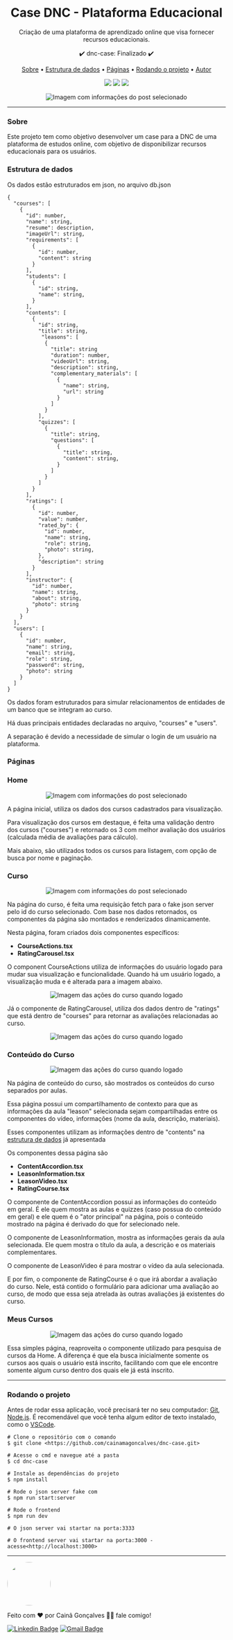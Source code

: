 <h1 align="center">Case DNC - Plataforma Educacional</h1>
<p align="center">Criação de uma plataforma de aprendizado online que visa fornecer recursos educacionais.</p>

<p align="center">✔️ dnc-case: Finalizado ✔️</p>

<p align="center">
 <a href="#Sobre">Sobre</a> • 
 <a href="#Estrutura-de-dados">Estrutura de dados</a> • 
 <a href="#Páginas">Páginas</a> •
 <a href="#Rodando-o-projeto">Rodando o projeto</a> • 
 <a href="#Autor">Autor</a>
</p>

<p align="center">
  <img src="https://img.shields.io/static/v1?label=Node&message=v18.17.1&color=2d81c1&style=for-the-badge&logo=ghost"/>
  <img src="https://img.shields.io/static/v1?label=React&message=v18^&color=2d81c1&style=for-the-badge&logo=ghost"/>

  <img src="https://img.shields.io/static/v1?label=Next&message=v14.0.1&color=2d81c1&style=for-the-badge&logo=ghost"/>
</p>


<p align="center">
  <img alt="Imagem com informações do post selecionado" title="Post view page" src="https://i.imgur.com/WOqe3Y7.png" />
</p>

---

### Sobre

Este projeto tem como objetivo desenvolver um case para a DNC de uma plataforma de estudos online, com objetivo de disponibilizar recursos educacionais para os usuários.

### Estrutura de dados

Os dados estão estruturados em json, no arquivo db.json

```
{
  "courses": [
    {
      "id": number,
      "name": string,
      "resume": description,
      "imageUrl": string,
      "requirements": [
        {
          "id": number,
          "content": string
        }
      ],
      "students": [
        {
          "id": string,
          "name": string,
        }
      ],
      "contents": [
        {
          "id": string,
          "title": string,
           "leasons": [
            {
              "title": string
              "duration": number,
              "videoUrl": string,
              "description": string,
              "complementary_materials": [
                {
                  "name": string,
                  "url": string
                }
              ]
            }
          ],
          "quizzes": [
            {
              "title": string,
              "questions": [
                {
                  "title": string,
                  "content": string,
                }
              ]
            }
          ]
        }
      ],
      "ratings": [
        {
          "id": number,
          "value": number,
          "rated_by": {
            "id": number,
            "name": string,
            "role": string,
            "photo": string,
          },
          "description": string
        }
      ],
      "instructor": {
        "id": number,
        "name": string,
        "about": string,
        "photo": string
      }
    }
  ],
  "users": [
    {
      "id": number,
      "name": string,
      "email": string,
      "role": string,
      "password": string,
      "photo": string
    }
  ]
}
```

Os dados foram estruturados para simular relacionamentos de entidades de um banco que se integram ao curso.

Há duas principais entidades declaradas no arquivo, "courses" e "users".

A separação é devido a necessidade de simular o login de um usuário na plataforma.

### Páginas

### Home

<p align="center">
  <img alt="Imagem com informações do post selecionado" title="Post view page" src="https://i.imgur.com/0FcbK1A.png" />
</p>

A página inicial, utiliza os dados dos cursos cadastrados para visualização.

Para visualização dos cursos em destaque, é feita uma validação dentro dos cursos ("courses") e retornado os 3 com melhor avaliação dos usuários (calculada média de avaliações para cálculo).

Mais abaixo, são utilizados todos os cursos para listagem, com opção de busca por nome e paginação.

### Curso

<p align="center">
  <img alt="Imagem com informações do post selecionado" title="Post view page" src="https://i.imgur.com/IPs0b7g.png" />
</p>

Na página do curso, é feita uma requisição fetch para o fake json server pelo id do curso selecionado. Com base nos dados retornados, os componentes da página são montados e renderizados dinamicamente.

Nesta página, foram criados dois componentes específicos: 
- <strong>CourseActions.tsx</strong> 
- <strong>RatingCarousel.tsx</strong>

O component CourseActions utiliza de informações do usuário logado para mudar sua visualização e funcionalidade. Quando há um usuário logado, a visualização muda e é alterada para a imagem abaixo.

<p align="center">
  <img alt="Imagem das ações do curso quando logado" title="Post view page" src="https://i.imgur.com/IixyRJn.png" />
</p>

Já o componente de RatingCarousel, utiliza dos dados dentro de "ratings" que está dentro de "courses" para retornar as avaliações relacionadas ao curso.

<p align="center">
  <img alt="Imagem das ações do curso quando logado" title="Post view page" src="https://i.imgur.com/00dgixx.png" />
</p>

### Conteúdo do Curso

<p align="center">
  <img alt="Imagem das ações do curso quando logado" title="Post view page" src="https://i.imgur.com/Pa3hzB2.png" />
</p>

Na página de conteúdo do curso, são mostrados os conteúdos do curso separados por aulas.

Essa página possui um compartilhamento de contexto para que as informações da aula "leason" selecionada sejam compartilhadas entre os componentes do vídeo, informações (nome da aula, descrição, materiais).

Esses componentes utilizam as informações dentro de "contents" na <a href="#Estrutura-de-Dados">estrutura de dados</a> já apresentada

Os componentes dessa página são
- <strong>ContentAccordion.tsx</strong> 
- <strong>LeasonInformation.tsx</strong>
- <strong>LeasonVideo.tsx</strong>
- <strong>RatingCourse.tsx</strong>

O componente de ContentAccordion possui as informações do conteúdo em geral. É ele quem mostra as aulas e quizzes (caso possua do conteúdo em geral) e ele quem é o "ator principal" na página, pois o conteúdo mostrado na página é derivado do que for selecionado nele.

O componente de LeasonInformation, mostra as informações gerais da aula selecionada. Ele quem mostra o título da aula, a descrição e os materiais complementares.

O componente de LeasonVideo é para mostrar o vídeo da aula selecionada.

E por fim, o componente de RatingCourse é o que irá abordar a avaliação do curso. Nele, está contido o formulário para adicionar uma avaliação ao curso, de modo que essa seja atrelada às outras avaliações já existentes do curso.

### Meus Cursos

<p align="center">
  <img alt="Imagem das ações do curso quando logado" title="Post view page" src="https://i.imgur.com/LBzFbA8.png" />
</p>

Essa simples página, reaproveita o componente utilizado para pesquisa de cursos da Home. A diferença é que ela busca inicialmente somente os cursos aos quais o usuário está inscrito, facilitando com que ele encontre somente algum curso dentro dos quais ele já está inscrito.

---

### Rodando o projeto

Antes de rodar essa aplicação, você precisará ter no seu computador: [Git](https://git-scm.com), [Node.js](https://nodejs.org/en/). É recomendável que você tenha algum editor de texto instalado, como o [VSCode](https://code.visualstudio.com/).

```
# Clone o repositório com o comando
$ git clone <https://github.com/cainamagoncalves/dnc-case.git>

# Acesse o cmd e navegue até a pasta
$ cd dnc-case

# Instale as dependências do projeto
$ npm install

# Rode o json server fake com
$ npm run start:server

# Rode o frontend
$ npm run dev

# O json server vai startar na porta:3333

# O frontend server vai startar na porta:3000 - acesse<http://localhost:3000>
```
___

 <img style="border-radius: 50%;" src="https://avatars.githubusercontent.com/u/60739925?v=4" width="100px;" alt=""/>
 <br />

Feito com ❤️ por Cainã Gonçalves 👋🏽 fale comigo!

[![Linkedin Badge](https://img.shields.io/badge/-Cainã-blue?style=flat-square&logo=Linkedin&logoColor=white&link=https://www.linkedin.com/in/cainã-gonçalves/)](https://www.linkedin.com/in/cainã-gonçalves/) 
[![Gmail Badge](https://img.shields.io/badge/-moaraadrean@gmail.com-c14438?style=flat-square&logo=Gmail&logoColor=white&link=mailto:moaraadrean@gmail.com)](mailto:moaraadrean@gmail.com)

